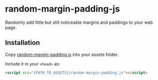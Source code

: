 # random-margin-padding-js

Randomly add little but still noticeable margins and paddings to your web page.

## Installation

Copy [random-margin-padding.js](https://raw.githubusercontent.com/aleixmorgadas/random-margin-padding-js/main/random-margin-padding.js) into your assets folder.

Include it in your `<head>` as:

```html
<script src="{PATH_TO_ASSETS}/random-margin-padding.js"></script>
```
